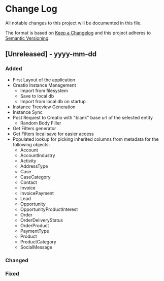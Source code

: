 # Change Log

All notable changes to this project will be documented in this file.

The format is based on [Keep a Changelog](http://keepachangelog.com/)
and this project adheres to [Semantic Versioning](http://semver.org/).

## [Unreleased] - yyyy-mm-dd

### Added

- First Layout of the application
- Creatio Instance Management
  - Import from filesystem
  - Save to local db
  - Import from local db on startup
- Instance Treeview Generation
- Instance Sync
- Post Request to Creatio with "blank" base url of the selected entity
  - Random Body Filler
- Get Filters generator
- Get Filters local save for easier access
- Populated lookup for picking inherited columns from metadata for the following objects:
  - Account
  - AccountIndustry
  - Activity
  - AddressType
  - Case
  - CaseCategory
  - Contact
  - Invoice
  - InvoicePayment
  - Lead
  - Opportunity
  - OpportunityProductInterest
  - Order
  - OrderDeliveryStatus
  - OrderProduct
  - PaymentType
  - Product
  - ProductCategory
  - SocialMessage

### Changed

### Fixed
